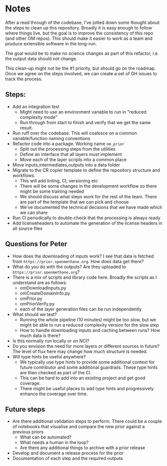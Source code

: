 # Notes
After a read through of the codebase, 
I've jotted down some thought about the steps to clean up this repository.
Broadly it is easy enough to follow where things live, 
but the goal is to improve the consistency of this repo (and other OM repos). 
This should make it easier to work as a team 
and produce extensible software in the long-run.

The goal would be to make no science changes as part of this refactor, 
i.e. the output data should not change.

This clean-up might not be the #1 priority, but should go on the roadmap. 
Once we agree on the steps involved, 
we can create a set of GH issues to track the process.

## Steps:
* Add an integration test
    * Might need to use an environment variable to run in "reduced complexity mode"
    * Run through from start to finish and verify that we get the same result.
* Run ruff over the codebase. This will coalesce on a common variable/function naming conventions
* Refactor code into a package. Working name `om_prior`
    * Split out the processing steps from the utilities
    * Define an interface that all layers must implement
    * Move each of the layer scripts into a common place
* Move inputs,intermediates,outputs into a data folder
* Migrate to the CR copier template to define the repository structure and workflows. 
    * This will add linting, CI, versioning etc
    * There will be some changes in the development workflow so there might be some training needed
    * We should discuss what steps work for the rest of the team. There are part of the template that we can pick and choose
    * We've documented the technical decisions that we have made which we can share
* Run CI periodically to double-check that the processing is always ready
* Add licenseheaders to automate the generation of the license headers in all source files

## Questions for Peter
* How does the downloading of inputs work? I see that data is fetched from `https://prior.openmethane.org`. How does data get there?
* What do you do with the outputs? Are they uploaded to `https://prior.openmethane.org`?
* There is a mix of scripts and library code here. Broadly the scripts as I understand are as follows:
    * omDownloadInputs.py
    * omCreateDomainInfo.py
    * omPrior.py
    * omPriorVerify.py
    * each of the layer generation files can be run independently
* What should we test?
    * Running the whole pipeline (10 minutes) might be too slow, but we might be able to run a reduced complexity version for the slow step
    * How to handle downloading inputs and caching between runs? How much data is there?
* Is this normally run locally or on NCI?
* Do you envision the need for more layers or different sources in future? The level of flux here may change how much structure is needed.
* Will type hints be useful anywhere?
    * We typically use type hints to provide some additional context for future contributor and some additional guardrails. These type hints are then checked as part of the CI.
    * This can be hard to add into an existing project and get good coverage. 
    * There might be useful places to add type hints and progressively enhance the coverage over time.

## Future steps
* Are there additional validation steps to perform. There could be a couple of notebooks that visualise and compare the new prior against a previous priors
    * What can be automated?
    * What needs a human in the loop?
    * Are there any additional things to archive with a prior release
* Develop and document a release process for the prior
* Documentation of each step and the required outputs